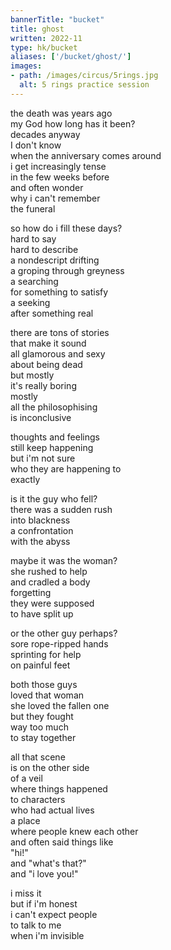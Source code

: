 ```yaml
---
bannerTitle: "bucket" 
title: ghost
written: 2022-11
type: hk/bucket
aliases: ['/bucket/ghost/']
images:
- path: /images/circus/5rings.jpg
  alt: 5 rings practice session 
---
```


the death was years ago  
my God how long has it been?  
decades anyway  
I don't know  
when the anniversary comes around  
i get increasingly tense  
in the few weeks before  
and often wonder  
why i can't remember  
the funeral  
  
so how do i fill these days?  
hard to say  
hard to describe  
a nondescript drifting  
a groping through greyness  
a searching  
for something to satisfy  
a seeking  
after something real  
  
there are tons of stories  
that make it sound  
all glamorous and sexy  
about being dead  
but mostly  
it's really boring  
mostly  
all the philosophising  
is inconclusive  
  
thoughts and feelings  
still keep happening  
but i'm not sure  
who they are happening to  
exactly  
  
is it the guy who fell?  
there was a sudden rush  
into blackness  
a confrontation  
with the abyss  

maybe it was the woman?  
she rushed to help    
and cradled a body    
forgetting  
they were supposed  
to have split up  

or the other guy perhaps?  
sore rope-ripped hands  
sprinting for help  
on painful feet  

both those guys  
loved that woman  
she loved the fallen one  
but they fought  
way too much  
to stay together  
  
all that scene  
is on the other side  
of a veil  
where things happened  
to characters  
who had actual lives  
a place  
where people knew each other  
and often said things like  
"hi!"  
and "what's that?"  
and "i love you!"  
  
i miss it  
but if i'm honest  
i can't expect people  
to talk to me  
when i'm invisible  
  
